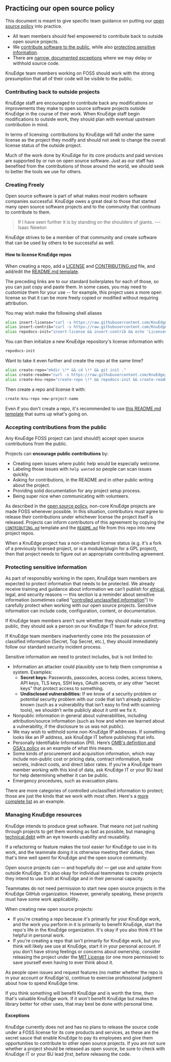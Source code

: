 ## Practicing our open source policy

This document is meant to give specific team guidance on putting our [open source policy](policy.md) into practice.

* All team members should feel empowered to contribute back to outside open source projects.
* We [contribute software to the public](#creating-freely), while also [protecting sensitive information](#protecting-sensitive-information).
* There are [narrow, documented exceptions](#exceptions) where we may delay or withhold source code.

KnuEdge team members working on FOSS should work with the strong presumption that all of their code will be visible to the public.

### Contributing back to outside projects

KnuEdge staff are encouraged to contribute back any modifications or improvements they make to open source software projects outside KnuEdge in the course of their work. When KnuEdge staff begin modifications to outside work, they should plan with eventual upstream contribution in mind.

In terms of licensing: contributions by KnuEdge will fall under the same license as the project they modify and should not seek to change the overall license status of the outside project.

Much of the work done by KnuEdge for its core products and paid services are supported by or run on open source software. Just as our staff has benefited from the contributions of those around the world, we should seek to better the tools we use for others.

### Creating Freely

Open source software is part of what makes most modern software companies successful. KnuEdge owes a great deal to those that started many open source software projects and to the community that continues to contribute to them.

> If I have seen further it is by standing on the shoulders of giants.
--- Isaac Newton

KnuEdge strives to be a member of that community and create software that can be used by others to be successful as well.

#### How to license KnuEdge repos

When creating a repo, add a [LICENSE](LICENSE_TEMPLATE) and [CONTRIBUTING.md](CONTRIBUTING_TEMPLATE.md) file, and add/edit the [README.md template](README_TEMPLATE.md).

The preceding links are to our standard boilerplates for each of those, so you can just copy and paste them. In some cases, you may need to customize them for your use -- for example, this project uses a more open license so that it can be more freely copied or modified without requiring attribution.

You may wish make the following shell aliases

```bash
alias insert-license="curl -s https://raw.githubusercontent.com/KnuEdge/open-source-policy/master/LICENSE_TEMPLATE -o LICENSE"
alias insert-contrib="curl -s https://raw.githubusercontent.com/KnuEdge/open-source-policy/master/CONTRIBUTING_TEMPLATE.md -o CONTRIBUTING.md"
alias repodocs-init="insert-license && insert-contrib && echo 'Licensed.'"
```

You can then initialize a new KnuEdge repository's license information with:

```bash
repodocs-init
```

Want to take it even further and create the repo at the same time?

```bash
alias create-repo="mkdir \!* && cd \!* && git init ."
alias create-readme="curl -s https://raw.githubusercontent.com/KnuEdge/open-source-policy/master/README_TEMPLATE.md -o README.md"
alias create-knu-repo="create-repo \!* && repodocs-init && create-readme && sed 's/[Repo Name]/$(/usr/bin/basename $(pwd))/' README.md && git add . && git commit -m 'initial commit'"
```

Then create a repo and license it with:

```bash
create-knu-repo new-project-name
```

Even if you don't create a repo, it's recommended to use [this README.md template](README_TEMPLATE.md) that sums up what's going on.

### Accepting contributions from the public

Any KnuEdge FOSS project can (and should!) accept open source contributions from the public.

Projects can **encourage public contributions** by:

* Creating open issues where public help would be especially welcome.
* Labeling those issues with `help wanted` so people can scan issues quickly.
* Asking for contributions, in the README and in other public writing about the project.
* Providing solid documentation for any project setup process.
* Being super nice when communicating with volunteers.

As described in the [open source policy](policy.md), non-core KnuEdge projects are made FOSS whenever possible. In this situation, contributors must agree to release their contributions under whichever license the project itself is released. Projects can inform contributors of this agreement by copying the [`CONTRIBUTING.md`](CONTRIBUTING_TEMPLATE.md) template and the [`README.md`](README_TEMPLATE.md) file from this repo into new project repos.

When a KnuEdge project has a non-standard license status (e.g. it's a fork of a previously licensed project, or is a module/plugin for a GPL project), then that project needs to figure out an appropriate contributing agreement.

### Protecting sensitive information

As part of responsibly working in the open, KnuEdge team members are expected to protect information that needs to be protected. We already receive training and guidance about information we can’t publish for [ethical](https://www.oge.gov/web/oge.nsf/Topics), legal, and security reasons — this section is a reminder about sensitive information (sometimes called “[controlled unclassified information](http://nvlpubs.nist.gov/nistpubs/SpecialPublications/NIST.SP.800-171.pdf)”) to carefully protect when working with our open source projects. Sensitive information can include code, configuration, content, or documentation.

If KnuEdge team members aren't sure whether they should make something public, they should ask a person on our KnuEdge IT team for advice _first_.

If KnuEdge team members inadvertently come into the possession of classified information (Secret, Top Secret, etc.), they should immediately follow our standard security incident process.

Sensitive information we need to protect includes, but is not limited to:

* Information an attacker could plausibly use to help them compromise a system. Examples:
    * **Secret keys:** Passwords, passcodes, access codes, access tokens, API keys, TLS keys, SSH keys, OAuth secrets, or any other “secret keys” that protect access to something.
    * **Undisclosed vulnerabilities:** If we know of a security problem or potential security problem with our code that isn’t already publicly-known (such as a vulnerability that isn’t easy to find with scanning tools), we shouldn’t write publicly about it until we fix it.
* Nonpublic information in general about vulnerabilities, including attribution/source information (such as how and when we learned about a vulnerability, if the disclosure to us was not public).
* We may wish to withhold some non-KnuEdge IP addresses. If something looks like an IP address, ask KnuEdge IT before publishing that info.
* Personally Identifiable Information (PII). Here’s [OMB's definition and GSA's policy](http://www.gsa.gov/portal/content/104256) as an example of what this means.
* Some kinds of procurement and acquisition information, which may include non-public cost or pricing data, contract information, trade secrets, indirect costs, and direct labor rates. If you’re a KnuEdge team member working with this kind of data, ask KnuEdge IT or your BU lead for help determining whether it can be public.
* Emergency procedures, such as evacuation plans.

There are more categories of controlled unclassified information to protect; those are just the kinds that we work with most often. Here's a [more complete list](http://www.archives.gov/cui/registry/category-list.html) as an example.

### Managing KnuEdge resources

KnuEdge intends to produce great software. That means not just rushing through projects to get them working as fast as possible, but managing [technical debt](https://en.wikipedia.org/wiki/Technical_debt) with an eye towards usability and reusability.

If a refactoring or feature makes the tool easier for KnuEdge to use in its work, and the teammate doing it is otherwise meeting their duties, then that's time well spent for KnuEdge and the open source community.

Open source projects can &mdash; and hopefully do! &mdash; get use and uptake from outside KnuEdge. It's also okay for individual teammates to create projects they intend to use both at KnuEdge and in their personal capacity.

Teammates do not need permission to start new open source projects in the KnuEdge GitHub organization. However, generally speaking, these projects must have some work applicability.

When creating new open source projects:

* If you're creating a repo because it's primarily for your KnuEdge work, and the work you perform in it is primarily to benefit KnuEdge, start the repo's life in the KnuEdge organization. It's okay if you also think it'll be helpful in personal work.
* If you're creating a repo that isn't primarily for KnuEdge work, but you think will likely see use at KnuEdge, start it in your personal account. If you don't have strong feelings or concerns about ownership, consider releasing the project under the [MIT License](https://opensource.org/licenses/MIT) (or one more permissive) to save yourself even having to ever think about it.

As people open issues and request features (no matter whether the repo is in your account or KnuEdge's), continue to exercise professional judgment about how to spend KnuEdge time.

If you think something will benefit KnuEdge and is worth the time, then that's valuable KnuEdge work. If it won't benefit KnuEdge but makes the library better for other uses, that may best be done with personal time.

#### Exceptions

KnuEdge currently does not and has no plans to release the source code under a FOSS license for its core products and services, as these are the secret sauce that enable KnuEdge to pay its employees and give them opportunities to contribute to other open source projects. If you are not sure whether a project should be released as open source, be sure to check with KnuEdge IT or your BU lead _first_, before releasing the code.
